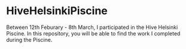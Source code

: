 # HiveHelsinkiPiscine

Between 12th Feburary - 8th March, I participated in the Hive Helsinki Piscine.
In this repository, you will be able to find the work I completed during the Piscine.